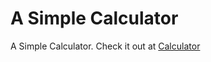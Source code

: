 # A Simple Calculator
A Simple Calculator. Check it out at [Calculator](https://jeffcalc.vercel.app)

